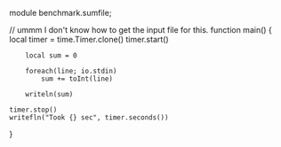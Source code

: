 module benchmark.sumfile;

// ummm I don't know how to get the input file for this.
function main()
{
	local timer = time.Timer.clone()
	timer.start()

		local sum = 0

		foreach(line; io.stdin)
			sum += toInt(line)

		writeln(sum)

	timer.stop()
	writefln("Took {} sec", timer.seconds())
}